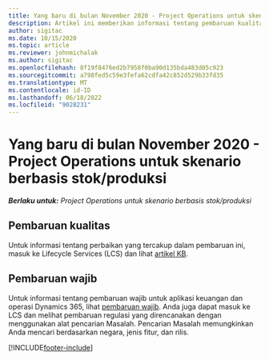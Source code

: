 ```yaml
---
title: Yang baru di bulan November 2020 - Project Operations untuk skenario berbasis stok/produksi
description: Artikel ini memberikan informasi tentang pembaruan kualitas yang tersedia pada rilis November 2020 penyebaran Project Operations Lite untuk skenario berbasis produksi/stok.
author: sigitac
ms.date: 10/15/2020
ms.topic: article
ms.reviewer: johnmichalak
ms.author: sigitac
ms.openlocfilehash: 8f19f8476ed2b7958f0ba90d135bda483d05c923
ms.sourcegitcommit: a798fed5c59e3fefa62cdfa42c852d529b33fd35
ms.translationtype: MT
ms.contentlocale: id-ID
ms.lasthandoff: 06/18/2022
ms.locfileid: "9028231"
---
```

# <a name="whats-new-november-2020---project-operations-for-stockedproduction-based-scenarios"></a>Yang baru di bulan November 2020 - Project Operations untuk skenario berbasis stok/produksi

_**Berlaku untuk:** Project Operations untuk skenario berbasis stok/produksi_

## <a name="quality-updates"></a>Pembaruan kualitas

Untuk informasi tentang perbaikan yang tercakup dalam pembaruan ini, masuk ke Lifecycle Services (LCS) dan lihat [artikel KB](https://fix.lcs.dynamics.com/Issue/Details?bugId=488609&amp;dbType=3&amp;qc=8251e8e1d5e2386de850599926c1adc3fec8e2ba25308036d22cdfe0a1c28fc7).

## <a name="regulatory-updates"></a>Pembaruan wajib

Untuk informasi tentang pembaruan wajib untuk aplikasi keuangan dan operasi Dynamics 365, lihat [pembaruan wajib](/dynamics365/finance/localizations/regulatory-updates). Anda juga dapat masuk ke LCS dan melihat pembaruan regulasi yang direncanakan dengan menggunakan alat pencarian Masalah. Pencarian Masalah memungkinkan Anda mencari berdasarkan negara, jenis fitur, dan rilis.


[!INCLUDE[footer-include](../../includes/footer-banner.md)]
